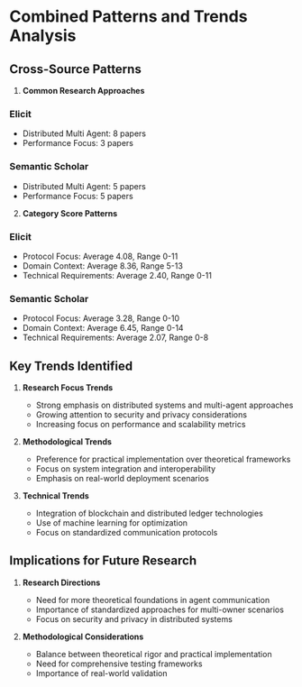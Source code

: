 # Combined Patterns and Trends Analysis

## Cross-Source Patterns
1. **Common Research Approaches**

### Elicit
- Distributed Multi Agent: 8 papers
- Performance Focus: 3 papers

### Semantic Scholar
- Distributed Multi Agent: 5 papers
- Performance Focus: 5 papers

2. **Category Score Patterns**

### Elicit
- Protocol Focus: Average 4.08, Range 0-11
- Domain Context: Average 8.36, Range 5-13
- Technical Requirements: Average 2.40, Range 0-11

### Semantic Scholar
- Protocol Focus: Average 3.28, Range 0-10
- Domain Context: Average 6.45, Range 0-14
- Technical Requirements: Average 2.07, Range 0-8

## Key Trends Identified
1. **Research Focus Trends**
   - Strong emphasis on distributed systems and multi-agent approaches
   - Growing attention to security and privacy considerations
   - Increasing focus on performance and scalability metrics

2. **Methodological Trends**
   - Preference for practical implementation over theoretical frameworks
   - Focus on system integration and interoperability
   - Emphasis on real-world deployment scenarios

3. **Technical Trends**
   - Integration of blockchain and distributed ledger technologies
   - Use of machine learning for optimization
   - Focus on standardized communication protocols

## Implications for Future Research
1. **Research Directions**
   - Need for more theoretical foundations in agent communication
   - Importance of standardized approaches for multi-owner scenarios
   - Focus on security and privacy in distributed systems

2. **Methodological Considerations**
   - Balance between theoretical rigor and practical implementation
   - Need for comprehensive testing frameworks
   - Importance of real-world validation
